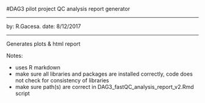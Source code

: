 #DAG3 pilot project QC analysis report generator

***

by: R.Gacesa.
date: 8/12/2017

***

Generates plots & html report

Notes:

- uses R markdown
- make sure all libraries and packages are installed correctly, code does not check for consistency of libraries
- make sure path(s) are correct in DAG3_fastQC_analysis_report_v2.Rmd script
